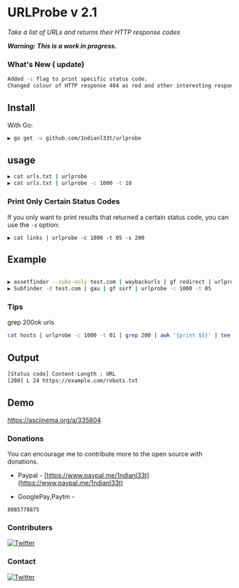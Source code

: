 
# URLProbe v 2.1


*Take a list of URLs and returns their HTTP response codes*

***Warning: This is a work in progress.***

### What's New ( update)
```bash
Added -s flag to print specific status code. 
Changed colour of HTTP response 404 as red and other interesting responses like 401 and 403 to Cyan colour
```
## Install

With Go:

```bash
▶ go get -u github.com/1ndianl33t/urlprobe
```
## usage
```bash
▶ cat urls.txt | urlprobe 
▶ cat urls.txt | urlprobe -c 1000 -t 10
```
### Print Only Certain Status Codes

If you only want to print results that returned a certain status code, you can
use the `-s`  option:

```
▶ cat links | urlprobe -c 1000 -t 05 -s 200
```

## Example
```bash

▶ assetfinder --subs-only test.com | waybackurls | gf redirect | urlprobe -c 1000 -t 05
▶ Subfinder -d test.com | gau | gf ssrf | urlprobe -c 1000 -t 05

```
### Tips

grep 200ok urls 
```bash
cat hosts | urlprobe -c 1000 -t 01 | grep 200 | awk '{print $5}' | tee -a lol-200.txt 
```
## Output
```bash
[Status code] Content-Length : URL
[200] L 24 https://example.com/robots.txt
```
## Demo
https://asciinema.org/a/335804

### Donations
You can encourage me to contribute more to the open source with donations.

- Paypal - [https://www.paypal.me/1ndianl33t](https://www.paypal.me/1ndianl33t)

- GooglePay,Paytm -

`8085778875`

### Contributers

[![Twitter](https://img.shields.io/badge/twitter-@shivangx01b-blue.svg)](https://twitter.com/shivangx01b)


### Contact
[![Twitter](https://img.shields.io/badge/twitter-@1ndianl33t-blue.svg)](https://twitter.com/1ndianl33t)

